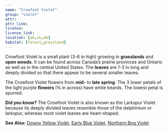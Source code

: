 ```yaml
---
name: "Crowfoot Violet"
group: "violet"
attr: 
attr_link: 
license: 
license_link: 
location: [ab,sk,mb]
habitat: [forest,grassland]
---
```

Crowfoot Violet is a small plant (3-6 in high) growing in **grasslands** and **open woods**. It can be found across Canada’s prairie provinces and Ontario as well as in the central United States. The **leaves** are 1-3 in long and deeply divided so that there appear to be several smaller leaves.

The Crowfoot Violet flowers from **mid-** to **late spring**. The 3 lower petals of the light purple **flowers** (¾ in across) have white beards. The lowest petal is spurred.

**Did you know?** The Crowfoot Violet is also known as the Larkspur Violet because its deeply divided leaves resemble those of the delphinium or larkspur, whereas most violet leaves are heart-shaped.

<!-- generated, do not edit -->
**See Also:**
[Downy Yellow Violet](/plants/downyviolet),
[Early Blue Violet](/plants/earlyviolet),
[Northern Bog Violet](/plants/nbogviolet)
